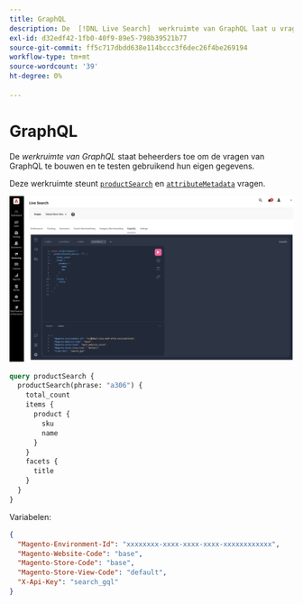 ```yaml
---
title: GraphQL
description: De  [!DNL Live Search]  werkruimte van GraphQL laat u vragen met uw levende gegevens bouwen.
exl-id: d32edf42-1fb0-40f9-89e5-798b39521b77
source-git-commit: ff5c717dbdd638e114bccc3f6dec26f4be269194
workflow-type: tm+mt
source-wordcount: '39'
ht-degree: 0%

---
```


# GraphQL

De *werkruimte van GraphQL* staat beheerders toe om de vragen van GraphQL te bouwen en te testen gebruikend hun eigen gegevens.

Deze werkruimte steunt [`productSearch` &#x200B;](https://developer.adobe.com/commerce/webapi/graphql/schema/live-search/queries/product-search/) en [`attributeMetadata` &#x200B;](https://developer.adobe.com/commerce/webapi/graphql/schema/live-search/queries/attribute-metadata/) vragen.

![&#x200B; de werkruimte van GraphQL &#x200B;](assets/graphql.png)

```graphql
query productSearch {
  productSearch(phrase: "a306") {
    total_count
    items {
      product {
        sku
        name
      }
    }
    facets {
      title
    }
  }
}
```

Variabelen:

```json
{
  "Magento-Environment-Id": "xxxxxxxx-xxxx-xxxx-xxxx-xxxxxxxxxxxx",
  "Magento-Website-Code": "base",
  "Magento-Store-Code": "base",
  "Magento-Store-View-Code": "default",
  "X-Api-Key": "search_gql"
}
```
